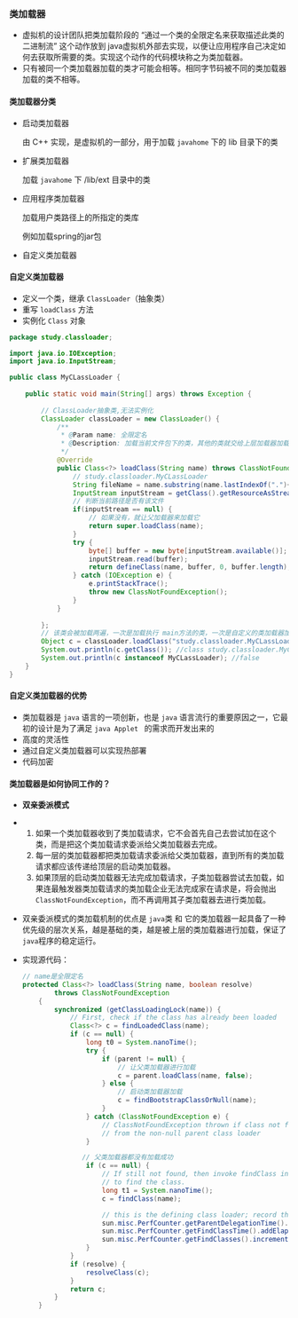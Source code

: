 ### 类加载器

- 虚拟机的设计团队把类加载阶段的 “通过一个类的全限定名来获取描述此类的二进制流” 这个动作放到 java虚拟机外部去实现，以便让应用程序自己决定如何去获取所需要的类。实现这个动作的代码模块称之为类加载器。
- 只有被同一个类加载器加载的类才可能会相等。相同字节码被不同的类加载器加载的类不相等。



#### 类加载器分类

- 启动类加载器

  由 C++ 实现，是虚拟机的一部分，用于加载 ``javahome`` 下的 lib 目录下的类

- 扩展类加载器

  加载 ``javahome`` 下 /lib/ext 目录中的类

- 应用程序类加载器

  加载用户类路径上的所指定的类库

  例如加载spring的jar包

- 自定义类加载器



#### 自定义类加载器

- 定义一个类，继承 ``ClassLoader``（抽象类）
- 重写 ``loadClass`` 方法
- 实例化 ``Class`` 对象

```java
package study.classloader;

import java.io.IOException;
import java.io.InputStream;

public class MyCLassLoader {
	
	public static void main(String[] args) throws Exception {
		
		// ClassLoader抽象类,无法实例化
		ClassLoader classLoader = new ClassLoader() {
			/**
			 * @Param name: 全限定名
			 * @Description: 加载当前文件包下的类，其他的类就交给上层加载器加载
			 */
			@Override
			public Class<?> loadClass(String name) throws ClassNotFoundException {
				// study.classloader.MyCLassLoader
				String fileName = name.substring(name.lastIndexOf(".")+1) + ".class";
				InputStream inputStream = getClass().getResourceAsStream(fileName);
				// 判断当前路径是否有该文件
				if(inputStream == null) {
					// 如果没有，就让父加载器来加载它
					return super.loadClass(name);
				}
				try {
					byte[] buffer = new byte[inputStream.available()];
					inputStream.read(buffer);
					return defineClass(name, buffer, 0, buffer.length);
				} catch (IOException e) {
					e.printStackTrace();
					throw new ClassNotFoundException();
				}	
			}
			
		};
		// 该类会被加载两遍，一次是加载执行 main方法的类，一次是自定义的类加载器加载该类
		Object c = classLoader.loadClass("study.classloader.MyCLassLoader").newInstance();
		System.out.println(c.getClass()); //class study.classloader.MyCLassLoader
		System.out.println(c instanceof MyCLassLoader); //false
	}
}
```



#### 自定义类加载器的优势

- 类加载器是 ``java`` 语言的一项创新，也是 ``java`` 语言流行的重要原因之一，它最初的设计是为了满足 ``java Applet `` 的需求而开发出来的
- 高度的灵活性
- 通过自定义类加载器可以实现热部署
- 代码加密







#### 类加载器是如何协同工作的？

- **双亲委派模式**

- 1. 如果一个类加载器收到了类加载请求，它不会首先自己去尝试加在这个类，而是把这个类加载请求委派给父类加载器去完成。
  2. 每一层的类加载器都把类加载请求委派给父类加载器，直到所有的类加载请求都应该传递给顶层的启动类加载器。
  3. 如果顶层的启动类加载器无法完成加载请求，子类加载器尝试去加载，如果连最触发器类加载请求的类加载企业无法完成家在请求是，将会抛出``ClassNotFoundException``，而不再调用其子类加载器去进行类加载。

- 双亲委派模式的类加载机制的优点是 ``java``类 和 它的类加载器一起具备了一种优先级的层次关系，越是基础的类，越是被上层的类加载器进行加载，保证了``java``程序的稳定运行。

- 实现源代码：

  ```java
  // name是全限定名
  protected Class<?> loadClass(String name, boolean resolve)
          throws ClassNotFoundException
      {
          synchronized (getClassLoadingLock(name)) {
              // First, check if the class has already been loaded
              Class<?> c = findLoadedClass(name);
              if (c == null) {
                  long t0 = System.nanoTime();
                  try {
                      if (parent != null) {
                          // 让父类加载器进行加载
                          c = parent.loadClass(name, false);
                      } else {
                          // 启动类加载器加载
                          c = findBootstrapClassOrNull(name);
                      }
                  } catch (ClassNotFoundException e) {
                      // ClassNotFoundException thrown if class not found
                      // from the non-null parent class loader
                  }
  
                 // 父类加载器都没有加载成功
                  if (c == null) {
                      // If still not found, then invoke findClass in order
                      // to find the class.
                      long t1 = System.nanoTime();
                      c = findClass(name);
  
                      // this is the defining class loader; record the stats
                      sun.misc.PerfCounter.getParentDelegationTime().addTime(t1 - t0);
                      sun.misc.PerfCounter.getFindClassTime().addElapsedTimeFrom(t1);
                      sun.misc.PerfCounter.getFindClasses().increment();
                  }
              }
              if (resolve) {
                  resolveClass(c);
              }
              return c;
          }
      }
  ```

  




